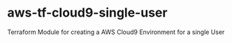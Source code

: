 # aws-tf-cloud9-single-user
Terraform Module for creating a AWS Cloud9 Environment for a single User
